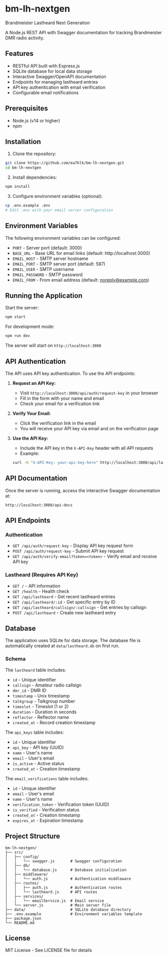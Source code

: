 # bm-lh-nextgen
Brandmeister Lastheard Next Generation

A Node.js REST API with Swagger documentation for tracking Brandmeister DMR radio activity.

## Features

- RESTful API built with Express.js
- SQLite database for local data storage
- Interactive Swagger/OpenAPI documentation
- Endpoints for managing lastheard entries
- API key authentication with email verification
- Configurable email notifications

## Prerequisites

- Node.js (v14 or higher)
- npm

## Installation

1. Clone the repository:
```bash
git clone https://github.com/ea7klk/bm-lh-nextgen.git
cd bm-lh-nextgen
```

2. Install dependencies:
```bash
npm install
```

3. Configure environment variables (optional):
```bash
cp .env.example .env
# Edit .env with your email server configuration
```

## Environment Variables

The following environment variables can be configured:

- `PORT` - Server port (default: 3000)
- `BASE_URL` - Base URL for email links (default: http://localhost:3000)
- `EMAIL_HOST` - SMTP server hostname
- `EMAIL_PORT` - SMTP server port (default: 587)
- `EMAIL_USER` - SMTP username
- `EMAIL_PASSWORD` - SMTP password
- `EMAIL_FROM` - From email address (default: noreply@example.com)

## Running the Application

Start the server:
```bash
npm start
```

For development mode:
```bash
npm run dev
```

The server will start on `http://localhost:3000`

## API Authentication

The API uses API key authentication. To use the API endpoints:

1. **Request an API Key:**
   - Visit `http://localhost:3000/api/auth/request-key` in your browser
   - Fill in the form with your name and email
   - Check your email for a verification link

2. **Verify Your Email:**
   - Click the verification link in the email
   - You will receive your API key via email and on the verification page

3. **Use the API Key:**
   - Include the API key in the `X-API-Key` header with all API requests
   - Example:
   ```bash
   curl -H "X-API-Key: your-api-key-here" http://localhost:3000/api/lastheard
   ```

## API Documentation

Once the server is running, access the interactive Swagger documentation at:
```
http://localhost:3000/api-docs
```

## API Endpoints

### Authentication
- `GET /api/auth/request-key` - Display API key request form
- `POST /api/auth/request-key` - Submit API key request
- `GET /api/auth/verify-email?token=<token>` - Verify email and receive API key

### Lastheard (Requires API Key)
- `GET /` - API information
- `GET /health` - Health check
- `GET /api/lastheard` - Get recent lastheard entries
- `GET /api/lastheard/:id` - Get specific entry by ID
- `GET /api/lastheard/callsign/:callsign` - Get entries by callsign
- `POST /api/lastheard` - Create new lastheard entry

## Database

The application uses SQLite for data storage. The database file is automatically created at `data/lastheard.db` on first run.

### Schema

The `lastheard` table includes:
- `id` - Unique identifier
- `callsign` - Amateur radio callsign
- `dmr_id` - DMR ID
- `timestamp` - Unix timestamp
- `talkgroup` - Talkgroup number
- `timeslot` - Timeslot (1 or 2)
- `duration` - Duration in seconds
- `reflector` - Reflector name
- `created_at` - Record creation timestamp

The `api_keys` table includes:
- `id` - Unique identifier
- `api_key` - API key (UUID)
- `name` - User's name
- `email` - User's email
- `is_active` - Active status
- `created_at` - Creation timestamp

The `email_verifications` table includes:
- `id` - Unique identifier
- `email` - User's email
- `name` - User's name
- `verification_token` - Verification token (UUID)
- `is_verified` - Verification status
- `created_at` - Creation timestamp
- `expires_at` - Expiration timestamp

## Project Structure

```
bm-lh-nextgen/
├── src/
│   ├── config/
│   │   └── swagger.js       # Swagger configuration
│   ├── db/
│   │   └── database.js      # Database initialization
│   ├── middleware/
│   │   └── auth.js          # Authentication middleware
│   ├── routes/
│   │   ├── auth.js          # Authentication routes
│   │   └── lastheard.js     # API routes
│   ├── services/
│   │   └── emailService.js  # Email service
│   └── server.js            # Main server file
├── data/                    # SQLite database directory
├── .env.example             # Environment variables template
├── package.json
└── README.md
```

## License

MIT License - See LICENSE file for details
